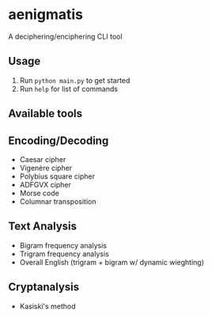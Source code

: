 # aenigmatis
A deciphering/enciphering CLI tool

## Usage
1. Run `python main.py` to get started
2. Run `help` for list of commands

## Available tools

## Encoding/Decoding
- Caesar cipher  
- Vigenère cipher  
- Polybius square cipher  
- ADFGVX cipher  
- Morse code  
- Columnar transposition  

## Text Analysis
- Bigram frequency analysis  
- Trigram frequency analysis  
- Overall English (trigram + bigram w/ dynamic wieghting)  

## Cryptanalysis
- Kasiski's method